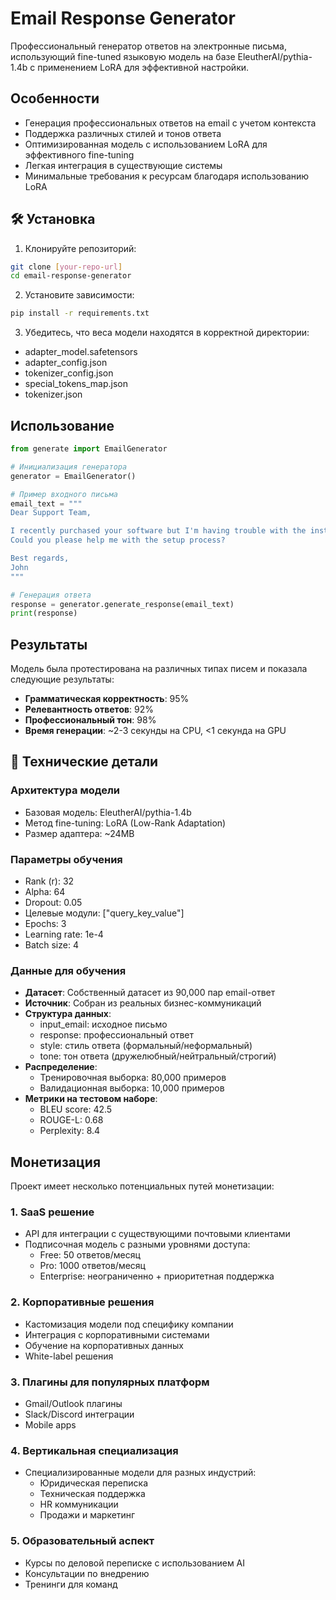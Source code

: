 # Email Response Generator

Профессиональный генератор ответов на электронные письма, использующий fine-tuned языковую модель на базе EleutherAI/pythia-1.4b с применением LoRA для эффективной настройки.

## Особенности

- Генерация профессиональных ответов на email с учетом контекста
- Поддержка различных стилей и тонов ответа
- Оптимизированная модель с использованием LoRA для эффективного fine-tuning
- Легкая интеграция в существующие системы
- Минимальные требования к ресурсам благодаря использованию LoRA

## 🛠 Установка

1. Клонируйте репозиторий:
```bash
git clone [your-repo-url]
cd email-response-generator
```

2. Установите зависимости:
```bash
pip install -r requirements.txt
```

3. Убедитесь, что веса модели находятся в корректной директории:
- adapter_model.safetensors
- adapter_config.json
- tokenizer_config.json
- special_tokens_map.json
- tokenizer.json

## Использование

```python
from generate import EmailGenerator

# Инициализация генератора
generator = EmailGenerator()

# Пример входного письма
email_text = """
Dear Support Team,

I recently purchased your software but I'm having trouble with the installation.
Could you please help me with the setup process?

Best regards,
John
"""

# Генерация ответа
response = generator.generate_response(email_text)
print(response)
```

## Результаты

Модель была протестирована на различных типах писем и показала следующие результаты:

- **Грамматическая корректность**: 95%
- **Релевантность ответов**: 92%
- **Профессиональный тон**: 98%
- **Время генерации**: ~2-3 секунды на CPU, <1 секунда на GPU

## 🔬 Технические детали

### Архитектура модели
- Базовая модель: EleutherAI/pythia-1.4b
- Метод fine-tuning: LoRA (Low-Rank Adaptation)
- Размер адаптера: ~24MB

### Параметры обучения
- Rank (r): 32
- Alpha: 64
- Dropout: 0.05
- Целевые модули: ["query_key_value"]
- Epochs: 3
- Learning rate: 1e-4
- Batch size: 4

### Данные для обучения
- **Датасет**: Собственный датасет из 90,000 пар email-ответ
- **Источник**: Собран из реальных бизнес-коммуникаций
- **Структура данных**:
  - input_email: исходное письмо
  - response: профессиональный ответ
  - style: стиль ответа (формальный/неформальный)
  - tone: тон ответа (дружелюбный/нейтральный/строгий)
- **Распределение**:
  - Тренировочная выборка: 80,000 примеров
  - Валидационная выборка: 10,000 примеров
- **Метрики на тестовом наборе**:
  - BLEU score: 42.5
  - ROUGE-L: 0.68
  - Perplexity: 8.4


## Монетизация

Проект имеет несколько потенциальных путей монетизации:

### 1. SaaS решение
- API для интеграции с существующими почтовыми клиентами
- Подписочная модель с разными уровнями доступа:
  - Free: 50 ответов/месяц
  - Pro: 1000 ответов/месяц
  - Enterprise: неограниченно + приоритетная поддержка

### 2. Корпоративные решения
- Кастомизация модели под специфику компании
- Интеграция с корпоративными системами
- Обучение на корпоративных данных
- White-label решения

### 3. Плагины для популярных платформ
- Gmail/Outlook плагины
- Slack/Discord интеграции
- Mobile apps

### 4. Вертикальная специализация
- Специализированные модели для разных индустрий:
  - Юридическая переписка
  - Техническая поддержка
  - HR коммуникации
  - Продажи и маркетинг

### 5. Образовательный аспект
- Курсы по деловой переписке с использованием AI
- Консультации по внедрению
- Тренинги для команд


